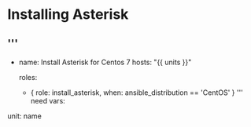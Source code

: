 Installing Asterisk
=========
'''
---
- name: Install Asterisk for Centos 7
  hosts: "{{ units }}"

  roles:
    - { role: install_asterisk, when: ansible_distribution == 'CentOS' }
'''
need vars:

unit: name

